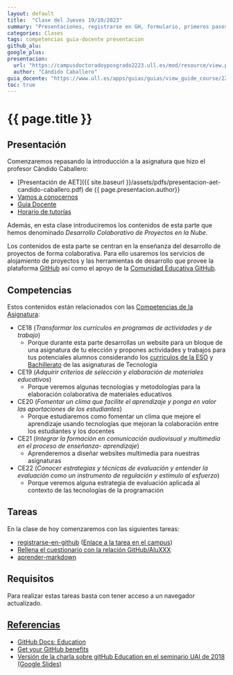 ```yaml
---
layout: default
title:  "Clase del Jueves 19/10/2023"
summary: "Presentaciones, registrarse en GH, formulario, primeros pasos en el aprendizaje colaborativo con GH en el aula"
categories: Clases
tags: competencias guia-docente presentacion
github_alu: 
google_plus: 
presentacion: 
  url: "https://campusdoctoradoyposgrado2223.ull.es/mod/resource/view.php?id=843"
  author: "Cándido Caballero"
guia_docente: "https://www.ull.es/apps/guias/guias/view_guide_course/2223/125771143"
toc: true
---
```


# {{ page.title }}

## Presentación

Comenzaremos repasando la introducción a la asignatura que hizo el profesor Cándido Caballero:

* [Presentación de AET]({{ site.baseurl }}/assets/pdfs/presentacion-aet-candido-caballero.pdf) de {{ page.presentacion.author}}
* [Vamos a conocernos](/vamos-a-conocernos/)
* [Guia Docente](https://www.ull.es/apps/guias/guias/view_guide_course/2324/125771143)
* [Horario de tutorías](https://www.ull.es/apps/guias/guias/view_guide_course/2324/125771143/3)

Además, en esta clase introduciremos los contenidos de esta parte que hemos denominado *Desarrollo Colaborativo de Proyectos en la Nube*.

<!--
La hemos dividido en tres:

<ul>
{% for tema in site.temas %}
  <li><a href="{{site.baseurl}}{{tema.url}}" title="{{ tema.hover }}">{{ tema.title }}</a></li>
{% endfor %}
</ul>
-->

Los contenidos de esta parte se centran en la enseñanza del desarrollo de proyectos de forma colaborativa.
Para ello usaremos los servicios de alojamiento de proyectos y las herramientas de desarrollo que provee la plataforma [GitHub](https://github.com) así como el apoyo de la  [Comunidad Educativa GitHub](https://education.github.com/).

## Competencias

Estos contenidos están relacionados con las [Competencias de la Asignatura](https://www.ull.es/apps/guias/guias/view_guide_course/2223/125771143):

* CE18 (*Transformar los currículos en programas de actividades y de trabajo*) 
  - Porque durante esta parte desarrollas un website para un bloque de una asignatura de tu elección y propones actividades y trabajos para tus potenciales alumnos considerando los [curriculos de la ESO](https://www.gobiernodecanarias.org/educacion/web/secundaria/informacion/ordenacion-curriculo/curriculos-de-la-educacion-secundaria-obligatoria-eso/index.html) y [Bachillerato](https://www.gobiernodecanarias.org/educacion/web/bachillerato/informacion/ordenacion_curriculo_competencias/curriculo_bach_lomce/) de las asignaturas de Tecnología
* CE19 (*Adquirir criterios de selección y elaboración de materiales educativos*) 
  - Porque veremos algunas tecnologías y metodologías para la elaboración colaborativa de materiales educativos
* CE20 (*Fomentar un clima que facilite el aprendizaje y ponga en valor las aportaciones de los estudiantes*)
  - Porque estudiaremos como fomentar un clima que mejore el aprendizaje usando tecnologías que mejoran la colaboración entre los estudiantes y los docentes
* CE21 (*Integrar la formación en comunicación audiovisual y multimedia en el proceso de enseñanza- aprendizaje*)
  - Aprenderemos a diseñar websites multimedia para nuestras asignaturas
* CE22 (*Conocer estrategias y técnicas de evaluación y entender la evaluación como un instrumento de regulación y estímulo al esfuerzo*)
  - Porque veremos alguna estrategia de evaluación aplicada al contexto de las tecnologías de la programación


## Tareas

En la clase de hoy comenzaremos con las siguientes tareas:

* [registrarse-en-github]({{site.baseurl}}/tema0-introduccion/practicas/registrarse-en-github/) ([Enlace a la tarea en el campus](https://campusdoctoradoyposgrado2324.ull.es/mod/assign/view.php?id=14544))
* [Rellena el cuestionario con la relación GitHub/AluXXX](https://campusdoctoradoyposgrado2324.ull.es/mod/assign/view.php?id=14545)
* [aprender-markdown]({{site.baseurl}}/tema0-introduccion/practicas/aprender-markdown/)

## Requisitos

Para realizar estas tareas basta con tener acceso a un navegador actualizado. 


## [Referencias](/references)

* [GitHub Docs: Education](https://docs.github.com/en/education)
* [Get your GitHub benefits](https://education.github.com/discount_requests/application)
* [Versión de la charla sobre gitHub Education en el seminario UAI de 2018 (Google Slides)](https://docs.google.com/presentation/d/1LAZUS4SX7axmzEUElh2Oz2DqC1cJA6PUvb1KixJ1KWw/edit?usp=sharing)